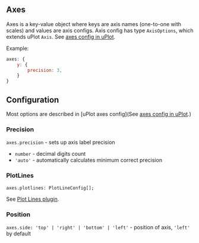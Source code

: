## Axes

Axes is a key-value object where keys are axis names (one-to-one with scales) and values are axis configs. Axis config has type `AxisOptions`, which extends uPlot `Axis`. See [axes config in uPlot](https://github.com/leeoniya/uPlot/blob/c58561b91bb47e74f00ce43760c3edf988557e2e/dist/uPlot.d.ts#L904).

Example:

```js
axes: {
    y: {
        precision: 3,
    }
}
```

## Configuration

Most options are described in [uPlot axes config](See [axes config in uPlot](https://github.com/leeoniya/uPlot/blob/c58561b91bb47e74f00ce43760c3edf988557e2e/dist/uPlot.d.ts#L904).)

### Precision

`axes.precision` - sets up axis label precision

-   `number` - decimal digits count
-   `'auto'` - automatically calculates minimum correct precision

### PlotLines

`axes.plotlines: PlotLineConfig[];`

See [Plot Lines plugin](../plugins/plot-lines.md#plot-lines).

### Position

`axes.side: 'top' | 'right' | 'bottom' | 'left'` - position of axis, `'left'` by default
